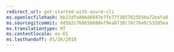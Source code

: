 ```yaml
---
redirect_url: get-started-with-azure-cli
ms.openlocfilehash: bb22dfe866d6847e7fe77f3857825b50a72eafa8
ms.sourcegitcommit: dd5b2c7b0b56608ef9ea8730c7dc76e6c532d5ea
ms.translationtype: HT
ms.contentlocale: es-ES
ms.lasthandoff: 01/26/2018
---
```

